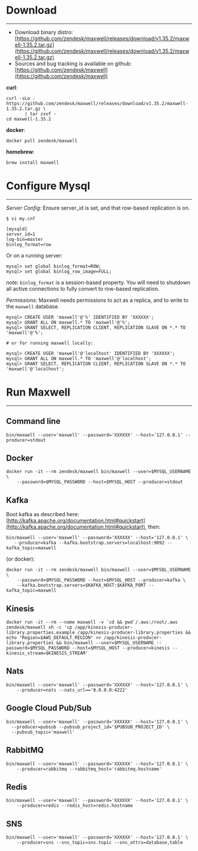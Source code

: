 # Download
***
- Download binary distro: [https://github.com/zendesk/maxwell/releases/download/v1.35.2/maxwell-1.35.2.tar.gz](https://github.com/zendesk/maxwell/releases/download/v1.35.2/maxwell-1.35.2.tar.gz)
- Sources and bug tracking is available on github: [https://github.com/zendesk/maxwell](https://github.com/zendesk/maxwell)

**curl**:
```
curl -sLo - https://github.com/zendesk/maxwell/releases/download/v1.35.2/maxwell-1.35.2.tar.gz \
       | tar zxvf -
cd maxwell-1.35.2
```

**docker**:

```
docker pull zendesk/maxwell
```

**homebrew**:

```
brew install maxwell
```

# Configure Mysql
***

*Server Config:* Ensure server_id is set, and that row-based replication is on.

```
$ vi my.cnf

[mysqld]
server_id=1
log-bin=master
binlog_format=row
```


Or on a running server:

```
mysql> set global binlog_format=ROW;
mysql> set global binlog_row_image=FULL;
```

note: `binlog_format` is a session-based property.  You will need to shutdown all active connections to fully convert
to row-based replication.

*Permissions:* Maxwell needs permissions to act as a replica, and to write to the `maxwell` database.
```
mysql> CREATE USER 'maxwell'@'%' IDENTIFIED BY 'XXXXXX';
mysql> GRANT ALL ON maxwell.* TO 'maxwell'@'%';
mysql> GRANT SELECT, REPLICATION CLIENT, REPLICATION SLAVE ON *.* TO 'maxwell'@'%';

# or for running maxwell locally:

mysql> CREATE USER 'maxwell'@'localhost' IDENTIFIED BY 'XXXXXX';
mysql> GRANT ALL ON maxwell.* TO 'maxwell'@'localhost';
mysql> GRANT SELECT, REPLICATION CLIENT, REPLICATION SLAVE ON *.* TO 'maxwell'@'localhost';
```

# Run Maxwell
***

## Command line
```
bin/maxwell --user='maxwell' --password='XXXXXX' --host='127.0.0.1' --producer=stdout
```

## Docker
```
docker run -it --rm zendesk/maxwell bin/maxwell --user=$MYSQL_USERNAME \
    --password=$MYSQL_PASSWORD --host=$MYSQL_HOST --producer=stdout
```

## Kafka

Boot kafka as described here:  [http://kafka.apache.org/documentation.html#quickstart](http://kafka.apache.org/documentation.html#quickstart), then:

```
bin/maxwell --user='maxwell' --password='XXXXXX' --host='127.0.0.1' \
   --producer=kafka --kafka.bootstrap.servers=localhost:9092 --kafka_topic=maxwell
```

(or docker):

```
docker run -it --rm zendesk/maxwell bin/maxwell --user=$MYSQL_USERNAME \
    --password=$MYSQL_PASSWORD --host=$MYSQL_HOST --producer=kafka \
    --kafka.bootstrap.servers=$KAFKA_HOST:$KAFKA_PORT --kafka_topic=maxwell
```

## Kinesis

```
docker run -it --rm --name maxwell -v `cd && pwd`/.aws:/root/.aws zendesk/maxwell sh -c 'cp /app/kinesis-producer-library.properties.example /app/kinesis-producer-library.properties && echo "Region=$AWS_DEFAULT_REGION" >> /app/kinesis-producer-library.properties && bin/maxwell --user=$MYSQL_USERNAME --password=$MYSQL_PASSWORD --host=$MYSQL_HOST --producer=kinesis --kinesis_stream=$KINESIS_STREAM'
```

## Nats

```
bin/maxwell --user='maxwell' --password='XXXXXX' --host='127.0.0.1' \
    --producer=nats --nats_url=='0.0.0.0:4222'
```

## Google Cloud Pub/Sub

```
bin/maxwell --user='maxwell' --password='XXXXXX' --host='127.0.0.1' \
  --producer=pubsub --pubsub_project_id='$PUBSUB_PROJECT_ID' \
  --pubsub_topic='maxwell'
```

## RabbitMQ

```
bin/maxwell --user='maxwell' --password='XXXXXX' --host='127.0.0.1' \
    --producer=rabbitmq --rabbitmq_host='rabbitmq.hostname'
```

## Redis

```
bin/maxwell --user='maxwell' --password='XXXXXX' --host='127.0.0.1' \
    --producer=redis --redis_host=redis.hostname
```

## SNS

```
bin/maxwell --user='maxwell' --password='XXXXXX' --host='127.0.0.1' \
    --producer=sns --sns_topic=sns.topic --sns_attrs=database,table
```

